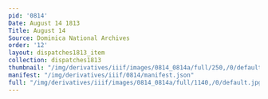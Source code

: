 ```yaml
---
pid: '0814'
Date: August 14 1813
Title: August 14
Source: Dominica National Archives
order: '12'
layout: dispatches1813_item
collection: dispatches1813
thumbnail: "/img/derivatives/iiif/images/0814_0814a/full/250,/0/default.jpg"
manifest: "/img/derivatives/iiif/0814/manifest.json"
full: "/img/derivatives/iiif/images/0814_0814a/full/1140,/0/default.jpg"
---
```

